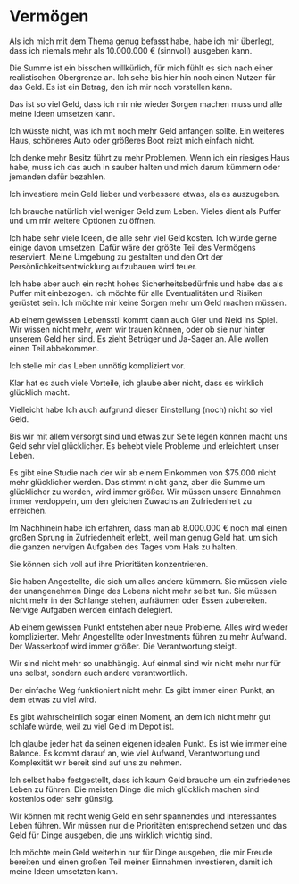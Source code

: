 # Vermögen

Als ich mich mit dem Thema genug befasst habe, habe ich mir überlegt, dass ich niemals mehr als 10.000.000 € (sinnvoll) ausgeben kann.

Die Summe ist ein bisschen willkürlich, für mich fühlt es sich nach einer realistischen Obergrenze an. Ich sehe bis hier hin noch einen Nutzen für das Geld. Es ist ein Betrag, den ich mir noch vorstellen kann.

Das ist so viel Geld, dass ich mir nie wieder Sorgen machen muss und alle meine Ideen umsetzen kann.

Ich wüsste nicht, was ich mit noch mehr Geld anfangen sollte. Ein weiteres Haus, schöneres Auto oder größeres Boot reizt mich einfach nicht.

Ich denke mehr Besitz führt zu mehr Problemen. Wenn ich ein riesiges Haus habe, muss ich das auch in sauber halten und mich darum kümmern oder jemanden dafür bezahlen.

Ich investiere mein Geld lieber und verbessere etwas, als es auszugeben.

Ich  brauche natürlich viel weniger Geld zum Leben. Vieles dient als Puffer und um mir weitere Optionen zu öffnen.

Ich habe sehr viele Ideen, die alle sehr viel Geld kosten. Ich würde gerne einige davon umsetzen. Dafür wäre der größte Teil des Vermögens reserviert. Meine Umgebung zu gestalten und den Ort der Persönlichkeitsentwicklung aufzubauen wird teuer.

Ich habe aber auch ein recht hohes Sicherheitsbedürfnis und habe das als Puffer mit einbezogen. Ich möchte für alle Eventualitäten und Risiken gerüstet sein. Ich möchte mir keine Sorgen mehr um Geld machen müssen.

Ab einem gewissen Lebensstil kommt dann auch Gier und Neid ins Spiel. Wir wissen nicht mehr, wem wir trauen können, oder ob sie nur hinter unserem Geld her sind. Es zieht Betrüger und Ja-Sager an. Alle wollen einen Teil abbekommen.

Ich stelle mir das Leben unnötig kompliziert vor.

Klar hat es auch viele Vorteile, ich glaube aber nicht, dass es wirklich glücklich macht.

Vielleicht habe Ich auch aufgrund dieser Einstellung (noch) nicht so viel Geld.

Bis wir mit allem versorgt sind und etwas zur Seite legen können macht uns Geld sehr viel glücklicher. Es behebt viele Probleme und erleichtert unser Leben. 

Es gibt eine Studie nach der wir ab einem Einkommen von $75.000 nicht mehr glücklicher werden. Das stimmt nicht ganz, aber die Summe um glücklicher zu werden, wird immer größer. Wir müssen unsere Einnahmen immer verdoppeln, um den gleichen Zuwachs an Zufriedenheit zu erreichen.

Im Nachhinein habe ich erfahren, dass man ab 8.000.000 € noch mal einen großen Sprung in Zufriedenheit erlebt, weil man genug Geld hat, um sich die ganzen nervigen Aufgaben des Tages vom Hals zu halten.

Sie können sich voll auf ihre Prioritäten konzentrieren.

Sie haben Angestellte, die sich um alles andere kümmern. Sie müssen viele der  unangenehmen Dinge des Lebens nicht mehr selbst tun. Sie müssen nicht mehr in der Schlange stehen, aufräumen oder Essen zubereiten. Nervige Aufgaben werden einfach delegiert.

Ab einem gewissen Punkt entstehen aber neue Probleme. Alles wird wieder komplizierter. Mehr Angestellte oder Investments führen zu mehr Aufwand. Der Wasserkopf wird immer größer. Die Verantwortung steigt. 

Wir sind nicht mehr so unabhängig. Auf einmal sind wir nicht mehr nur für uns selbst, sondern auch andere verantwortlich. 

Der einfache Weg funktioniert nicht mehr. Es gibt immer einen Punkt, an dem etwas zu viel wird.

Es gibt wahrscheinlich sogar einen Moment, an dem ich nicht mehr gut schlafe würde, weil zu viel Geld im Depot ist.

Ich glaube jeder hat da seinen eigenen idealen Punkt. Es ist wie immer eine Balance. Es kommt darauf an, wie viel Aufwand, Verantwortung und Komplexität wir bereit sind auf uns zu nehmen.

Ich selbst habe festgestellt, dass ich kaum Geld brauche um ein zufriedenes Leben zu führen. Die meisten Dinge die mich glücklich machen sind kostenlos oder sehr günstig.

Wir können mit recht wenig Geld ein sehr spannendes und interessantes Leben führen. Wir müssen nur die Prioritäten entsprechend setzen und das Geld für Dinge ausgeben, die uns wirklich wichtig sind.

Ich möchte mein Geld weiterhin nur für Dinge ausgeben, die mir Freude bereiten und einen großen Teil meiner Einnahmen investieren, damit ich meine Ideen umsetzten kann.